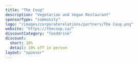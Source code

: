 ```yaml
---
title: "The Coup"
description: "Vegetarian and Vegan Restaurant"
sponsorType: "community"
logo: "/images/corporaterelations/partners/The Coup.png"
website: "https://thecoup.ca/"
discountCategory: "fooddrink"
discount:
  short: 10%
  detail: 10% off in person
layout: "sponsor"
---
```


